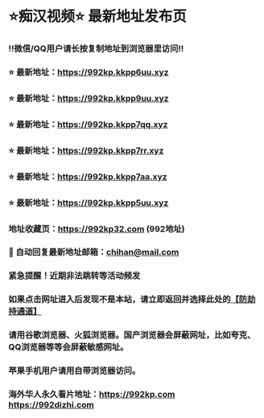 # ⭐️痴汉视频⭐️ 最新地址发布页

### ‼️微信/QQ用户请长按复制地址到浏览器里访问‼️

### ⭐️ 最新地址：https://992kp.kkpp6uu.xyz

### ⭐️ 最新地址：https://992kp.kkpp9uu.xyz

### ⭐️ 最新地址：https://992kp.kkpp7qq.xyz

### ⭐️ 最新地址：https://992kp.kkpp7rr.xyz

### ⭐️ 最新地址：https://992kp.kkpp7aa.xyz

### ⭐️ 最新地址：https://992kp.kkpp5uu.xyz



### 地址收藏页：https://992kp32.com (992地址)
### 📧 自动回复最新地址邮箱：chihan@mail.com
### 紧急提醒！近期非法跳转等活动频发
### 如果点击网址进入后发现不是本站，请立即返回并选择此处的[【防劫持通道】](https://23.224.130.222:7583)
### 请用谷歌浏览器、火狐浏览器。国产浏览器会屏蔽网址，比如夸克、QQ浏览器等等会屏蔽敏感网址。
### 苹果手机用户请用自带浏览器访问。
### 海外华人永久看片地址：https://992kp.com  https://992dizhi.com
